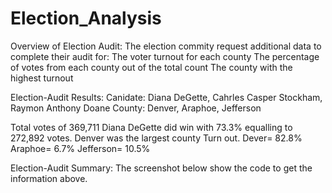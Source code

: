 # Election_Analysis

Overview of Election Audit:
   The election commity request additional data to complete their audit for:
   The voter turnout for each county
   The percentage of votes from each county out of the total count
   The county with the highest turnout
          
Election-Audit Results:
Canidate: Diana DeGette, Cahrles Casper Stockham, Raymon Anthony Doane
County: Denver, Araphoe, Jefferson

Total votes of 369,711
Diana DeGette did win with 73.3% equalling to 272,892 votes.
Denver was the largest county Turn out.
Dever= 82.8%
Araphoe= 6.7%
Jefferson= 10.5%

Election-Audit Summary:
The screenshot below show the code to get the information above. 
